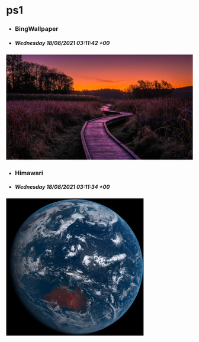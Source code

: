 # ps1

- ### BingWallpaper
- ##### Wednesday 18/08/2021 03:11:42 +00
<img src="BingWallpaper/latest.jpg" width="700" height="auto" title="👉  BingWallpaper  👈">


- ### Himawari 
- ##### Wednesday 18/08/2021 03:11:34 +00
<img src="Himawari/latest.jpg" width="auto" height="371" title="👉  Himawari  👈">






